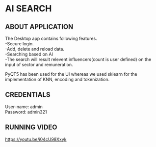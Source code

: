 # AI SEARCH

## ABOUT APPLICATION

The Desktop app contains following features. <br>
-Secure login. <br>
-Add, delete and reload data. <br>
-Searching based on AI <br>
-The search will result relevent influencers(count is user defined) on the input of sector and remuneration.<br>

PyQT5 has been used for the UI whereas we used sklearn for the implementation of KNN, encoding and tokenization.

## CREDENTIALS

User-name: admin <br>
Password: admin321

## RUNNING VIDEO

https://youtu.be/i04cU98Xxyk
